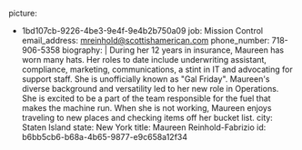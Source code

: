 picture:
  - 1bd107cb-9226-4be3-9e4f-9e4b2b750a09
job: Mission Control
email_address: mreinhold@scottishamerican.com
phone_number: 718-906-5358
biography: |
  During her 12 years in insurance, Maureen has worn many hats. Her roles to date include underwriting assistant, compliance, marketing, communications, a stint in IT and advocating for support staff. She is unofficially known as "Gal Friday". Maureen's diverse background and versatility led to her new role in Operations. She is excited to be a part of the team responsible for the fuel that makes the machine run. When she is not working, Maureen enjoys traveling to new places and checking items off her bucket list.
city: Staten Island
state: New York
title: Maureen Reinhold-Fabrizio
id: b6bb5cb6-b68a-4b65-9877-e9c658a12f34
